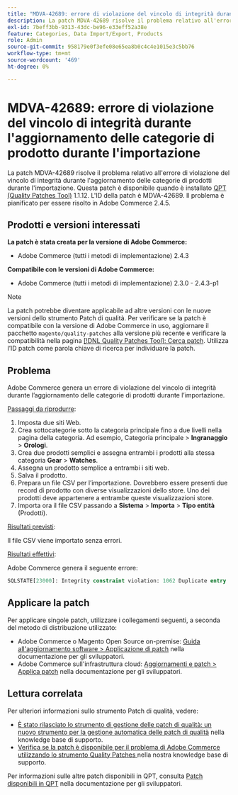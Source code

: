 ```yaml
---
title: "MDVA-42689: errore di violazione del vincolo di integrità durante l'aggiornamento delle categorie di prodotto durante l'importazione"
description: La patch MDVA-42689 risolve il problema relativo all'errore di violazione del vincolo di integrità durante l'aggiornamento delle categorie di prodotti durante l'importazione. Questa patch è disponibile quando è installato [Quality Patches Tool (QPT)](/help/announcements/adobe-commerce-announcements/magento-quality-patches-released-new-tool-to-self-serve-quality-patches.md) 1.1.12. L'ID della patch è MDVA-42689. Il problema è pianificato per essere risolto in Adobe Commerce 2.4.5.
exl-id: 7beff3bb-9313-43dc-be96-e33eff52a38e
feature: Categories, Data Import/Export, Products
role: Admin
source-git-commit: 958179e0f3efe08e65ea8b0c4c4e1015e3c5bb76
workflow-type: tm+mt
source-wordcount: '469'
ht-degree: 0%

---
```


# MDVA-42689: errore di violazione del vincolo di integrità durante l&#39;aggiornamento delle categorie di prodotto durante l&#39;importazione

La patch MDVA-42689 risolve il problema relativo all&#39;errore di violazione del vincolo di integrità durante l&#39;aggiornamento delle categorie di prodotti durante l&#39;importazione. Questa patch è disponibile quando è installato [QPT (Quality Patches Tool)](/help/announcements/adobe-commerce-announcements/magento-quality-patches-released-new-tool-to-self-serve-quality-patches.md) 1.1.12. L&#39;ID della patch è MDVA-42689. Il problema è pianificato per essere risolto in Adobe Commerce 2.4.5.

## Prodotti e versioni interessati

**La patch è stata creata per la versione di Adobe Commerce:**

* Adobe Commerce (tutti i metodi di implementazione) 2.4.3

**Compatibile con le versioni di Adobe Commerce:**

* Adobe Commerce (tutti i metodi di implementazione) 2.3.0 - 2.4.3-p1

>[!NOTE]
>
>La patch potrebbe diventare applicabile ad altre versioni con le nuove versioni dello strumento Patch di qualità. Per verificare se la patch è compatibile con la versione di Adobe Commerce in uso, aggiornare il pacchetto `magento/quality-patches` alla versione più recente e verificare la compatibilità nella pagina [[!DNL Quality Patches Tool]: Cerca patch](https://devdocs.magento.com/quality-patches/tool.html#patch-grid). Utilizza l’ID patch come parola chiave di ricerca per individuare la patch.

## Problema

Adobe Commerce genera un errore di violazione del vincolo di integrità durante l’aggiornamento delle categorie di prodotti durante l’importazione.

<u>Passaggi da riprodurre</u>:

1. Imposta due siti Web.
1. Crea sottocategorie sotto la categoria principale fino a due livelli nella pagina della categoria. Ad esempio, Categoria principale > **Ingranaggio** > **Orologi**.
1. Crea due prodotti semplici e assegna entrambi i prodotti alla stessa categoria **Gear** > **Watches**.
1. Assegna un prodotto semplice a entrambi i siti web.
1. Salva il prodotto.
1. Prepara un file CSV per l’importazione. Dovrebbero essere presenti due record di prodotto con diverse visualizzazioni dello store. Uno dei prodotti deve appartenere a entrambe queste visualizzazioni store.
1. Importa ora il file CSV passando a **Sistema** > **Importa** > **Tipo entità** (Prodotti).

<u>Risultati previsti</u>:

Il file CSV viene importato senza errori.

<u>Risultati effettivi</u>:

Adobe Commerce genera il seguente errore:

```SQL
SQLSTATE[23000]: Integrity constraint violation: 1062 Duplicate entry '1302' for key 'PRIMARY', query was: INSERT INTO `catalog_url_rewrite_product_category` (`url_rewrite_id`,`category_id`,`product_id`) VALUES (?, ?, ?), (?, ?, ?), (?, ?, ?)
```

## Applicare la patch

Per applicare singole patch, utilizzare i collegamenti seguenti, a seconda del metodo di distribuzione utilizzato:

* Adobe Commerce o Magento Open Source on-premise: [Guida all&#39;aggiornamento software > Applicazione di patch](https://devdocs.magento.com/guides/v2.4/comp-mgr/patching/mqp.html) nella documentazione per gli sviluppatori.
* Adobe Commerce sull&#39;infrastruttura cloud: [Aggiornamenti e patch > Applica patch](https://devdocs.magento.com/cloud/project/project-patch.html) nella documentazione per gli sviluppatori.

## Lettura correlata

Per ulteriori informazioni sullo strumento Patch di qualità, vedere:

* [È stato rilasciato lo strumento di gestione delle patch di qualità: un nuovo strumento per la gestione automatica delle patch di qualità](/help/announcements/adobe-commerce-announcements/magento-quality-patches-released-new-tool-to-self-serve-quality-patches.md) nella knowledge base di supporto.
* [Verifica se la patch è disponibile per il problema di Adobe Commerce utilizzando lo strumento Quality Patches ](/help/support-tools/patches-available-in-qpt-tool/check-patch-for-magento-issue-with-magento-quality-patches.md) nella nostra knowledge base di supporto.

Per informazioni sulle altre patch disponibili in QPT, consulta [Patch disponibili in QPT](https://devdocs.magento.com/quality-patches/tool.html#patch-grid) nella documentazione per gli sviluppatori.
